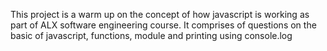 This project is a warm up on the concept of how javascript is working as part of ALX software engineering course.
It comprises of questions on the basic of javascript, functions, module and printing using console.log
